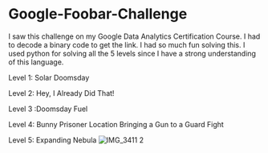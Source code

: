 # Google-Foobar-Challenge
I saw this challenge on my Google Data Analytics Certification Course. I had to decode a binary code to get the link. I had so much fun solving this. I used python for solving all the 5 levels since I have a strong understanding of this language. 

Level 1: Solar Doomsday

Level 2: Hey, I Already Did That!

Level 3 :Doomsday Fuel

Level 4:
Bunny Prisoner Location
Bringing a Gun to a Guard Fight

Level 5: Expanding Nebula
![IMG_3411 2](https://user-images.githubusercontent.com/76130563/176051469-fd639bd7-1384-49ff-82fb-def2565bb119.jpg)
